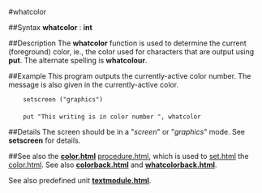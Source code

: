 
#whatcolor

##Syntax
**whatcolor** : **int**


##Description
The **whatcolor** function is used to determine the current (foreground) color, ie., the color used for characters that are output using **put**. The alternate spelling is **whatcolour**.


##Example
This program outputs the currently-active color number. The  message is also given in the currently-active color.

        setscreen ("graphics")
        
        put "This writing is in color number ", whatcolor
##Details
The screen should be in a "_screen_" or "_graphics_" mode. See **setscreen** for details.


##See also
the **[color.html](color)** [procedure.html](procedure), which is used to [set.html](set) the [color.html](color). See also **[colorback.html](colorback)** and **[whatcolorback.html](whatcolorback)**.

See also predefined unit **[textmodule.html](Text)**.

